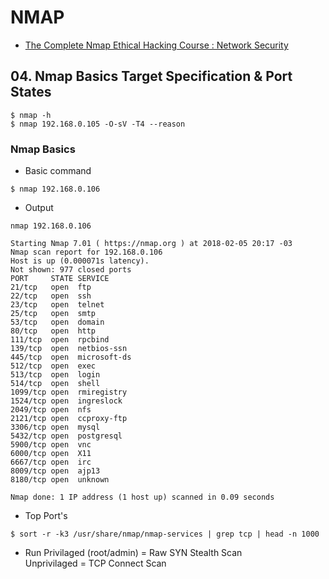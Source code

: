 # NMAP
* [The Complete Nmap Ethical Hacking Course : Network Security](https://www.udemy.com/the-complete-nmap-ethical-hacking-course-network-security/)

## 04. Nmap Basics Target Specification & Port States

```
$ nmap -h
$ nmap 192.168.0.105 -O-sV -T4 --reason
```

### Nmap Basics

* Basic command
```
$ nmap 192.168.0.106
```

* Output
```
nmap 192.168.0.106

Starting Nmap 7.01 ( https://nmap.org ) at 2018-02-05 20:17 -03
Nmap scan report for 192.168.0.106
Host is up (0.000071s latency).
Not shown: 977 closed ports
PORT     STATE SERVICE
21/tcp   open  ftp
22/tcp   open  ssh
23/tcp   open  telnet
25/tcp   open  smtp
53/tcp   open  domain
80/tcp   open  http
111/tcp  open  rpcbind
139/tcp  open  netbios-ssn
445/tcp  open  microsoft-ds
512/tcp  open  exec
513/tcp  open  login
514/tcp  open  shell
1099/tcp open  rmiregistry
1524/tcp open  ingreslock
2049/tcp open  nfs
2121/tcp open  ccproxy-ftp
3306/tcp open  mysql
5432/tcp open  postgresql
5900/tcp open  vnc
6000/tcp open  X11
6667/tcp open  irc
8009/tcp open  ajp13
8180/tcp open  unknown

Nmap done: 1 IP address (1 host up) scanned in 0.09 seconds
```

* Top Port's
```
$ sort -r -k3 /usr/share/nmap/nmap-services | grep tcp | head -n 1000
```

* Run
	Privilaged (root/admin) = Raw SYN Stealth Scan
	<br>
	Unprivilaged = TCP Connect Scan